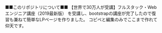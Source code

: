 ■■このリポジトリについて■■
【世界で30万人が受講】フルスタック・Webエンジニア講座（2019最新版）
を受講し、bootstrapの講座が完了したので復習も兼ねて簡単なLPページを作りました。
コピペと編集のみでここまで作れて仰天です。
